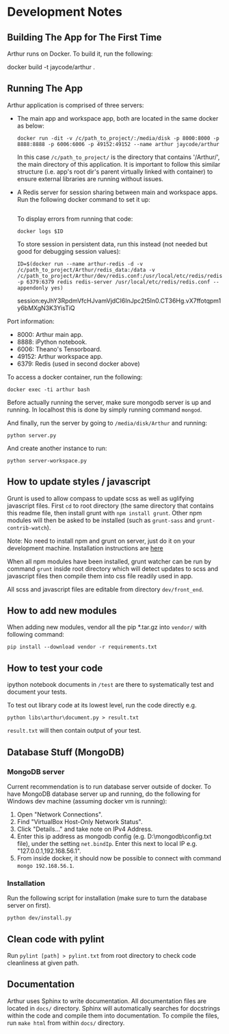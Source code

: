 # Development Notes

## Building The App for The First Time

Arthur runs on Docker. To build it, run the following:

docker build -t jaycode/arthur .

## Running The App

Arthur application is comprised of three servers:
- The main app and workspace app, both are located in the same docker as below:
  ```
  docker run -dit -v /c/path_to_project/:/media/disk -p 8000:8000 -p 8888:8888 -p 6006:6006 -p 49152:49152 --name arthur jaycode/arthur
  ```
  In this case `/c/path_to_project/` is the directory that contains '/Arthur/', the main directory of this application. It is important to follow this similar structure (i.e. app's root dir's parent virtually linked with container) to ensure external libraries are running without issues.
- A Redis server for session sharing between main and workspace apps. Run the following docker command to set it up:
  ```docker run -dit -v /c/path_to_project/Arthur/dev/redis.conf:/usr/local/etc/redis/redis.conf -p 6379:6379 redis redis-server /usr/local/etc/redis/redis.conf
  ```
  To display errors from running that code:
  ```
  docker logs $ID
  ```

  To store session in persistent data, run this instead (not needed but good for debugging session values):
  ```
  ID=$(docker run --name arthur-redis -d -v /c/path_to_project/Arthur/redis_data:/data -v /c/path_to_project/Arthur/dev/redis.conf:/usr/local/etc/redis/redis.conf -p 6379:6379 redis redis-server /usr/local/etc/redis/redis.conf --appendonly yes)
  ```
  session:eyJhY3RpdmVfcHJvamVjdCI6InJpc2t5In0.CT36Hg.vX7ffotqpm1y6bMXgN3K3YisTiQ

Port information:
- 8000: Arthur main app.
- 8888: iPython notebook.
- 6006: Theano's Tensorboard.
- 49152: Arthur workspace app.
- 6379: Redis (used in second docker above)


To access a docker container, run the following:
```
docker exec -ti arthur bash
```

Before actually running the server, make sure mongodb server is up and running. In localhost
this is done by simply running command `mongod`.

And finally, run the server by going to `/media/disk/Arthur` and running:
```
python server.py
```

And create another instance to run:
```
python server-workspace.py
```


## How to update styles / javascript

Grunt is used to allow compass to update scss as well as uglifying javascript files.
First `cd` to root directory (the same directory that contains
this readme file, then install grunt with `npm install grunt`. Other npm modules will then be 
asked to be installed (such as `grunt-sass` and `grunt-contrib-watch`).

Note: No need to install npm and grunt on server, just do it on your development machine.
Installation instructions are [here](https://nodejs.org/en/download/package-manager/)

When all npm modules have been installed, grunt watcher can be run by command `grunt`
inside root directory which will detect updates to scss and javascript files then compile them 
into css file readily used in app.

All scss and javascript files are editable from directory `dev/front_end`.


## How to add new modules

When adding new modules, vendor all the pip *.tar.gz into `vendor/` with following command:


```
pip install --download vendor -r requirements.txt
```

## How to test your code

ipython notebook documents in `/test` are there to systematically test and document your tests.

To test out library code at its lowest level, run the code directly e.g.

```
python libs\arthur\document.py > result.txt
```

`result.txt` will then contain output of your test.

## Database Stuff (MongoDB)

### MongoDB server

Current recommendation is to run database server outside of docker. To have MongoDB database server
up and running, do the following for Windows dev machine (assuming docker vm is running):

1. Open "Network Connections".
2. Find "VirtualBox Host-Only Network Status".
3. Click "Details..." and take note on IPv4 Address.
4. Enter this ip address as mongodb config (e.g. D:\mongodb\config.txt file), under the setting `net.bindIp`.
   Enter this next to local IP e.g. "127.0.0.1,192.168.56.1".
5. From inside docker, it should now be possible to connect with command `mongo 192.168.56.1`.

### Installation

Run the following script for installation (make sure to turn the database server on first).
```
python dev/install.py
```

## Clean code with pylint

Run `pylint [path] > pylint.txt` from root directory to check code cleanliness at given path. 

## Documentation

Arthur uses Sphinx to write documentation. All documentation files are located in `docs/` directory. Sphinx
will automatically searches for docstrings within the code and compile them into documentation. To compile the files,
run `make html` from within `docs/` directory.